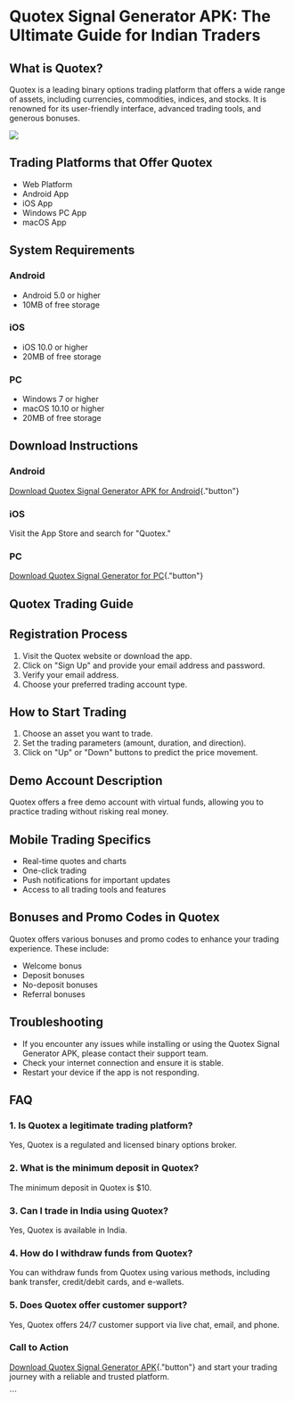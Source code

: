 # Quotex Signal Generator APK: The Ultimate Guide for Indian Traders

## What is Quotex?

Quotex is a leading binary options trading platform that offers a wide
range of assets, including currencies, commodities, indices, and stocks.
It is renowned for its user-friendly interface, advanced trading tools,
and generous bonuses.

[![](https://static.quotex.io/files/4_en/300_250.jpg)](https://traff.sbs/brokerqxlid)

## Trading Platforms that Offer Quotex

-   Web Platform
-   Android App
-   iOS App
-   Windows PC App
-   macOS App

## System Requirements

### Android

-   Android 5.0 or higher
-   10MB of free storage

### iOS

-   iOS 10.0 or higher
-   20MB of free storage

### PC

-   Windows 7 or higher
-   macOS 10.10 or higher
-   20MB of free storage

## Download Instructions

### Android

[Download Quotex Signal Generator APK for
Android](\%22https://traff.sbs/brokerqxlid\%22){."button"}

### iOS

Visit the App Store and search for "Quotex."

### PC

[Download Quotex Signal Generator for
PC](\%22https://traff.sbs/brokerqxlid\%22){."button"}

## Quotex Trading Guide

## Registration Process

1.  Visit the Quotex website or download the app.
2.  Click on "Sign Up" and provide your email address and
    password.
3.  Verify your email address.
4.  Choose your preferred trading account type.

## How to Start Trading

1.  Choose an asset you want to trade.
2.  Set the trading parameters (amount, duration, and direction).
3.  Click on "Up" or "Down" buttons to predict the price
    movement.

## Demo Account Description

Quotex offers a free demo account with virtual funds, allowing you to
practice trading without risking real money.

## Mobile Trading Specifics

-   Real-time quotes and charts
-   One-click trading
-   Push notifications for important updates
-   Access to all trading tools and features

## Bonuses and Promo Codes in Quotex

Quotex offers various bonuses and promo codes to enhance your trading
experience. These include:

-   Welcome bonus
-   Deposit bonuses
-   No-deposit bonuses
-   Referral bonuses

## Troubleshooting

-   If you encounter any issues while installing or using the Quotex
    Signal Generator APK, please contact their support team.
-   Check your internet connection and ensure it is stable.
-   Restart your device if the app is not responding.

## FAQ

### 1. Is Quotex a legitimate trading platform?

Yes, Quotex is a regulated and licensed binary options broker.

### 2. What is the minimum deposit in Quotex?

The minimum deposit in Quotex is \$10.

### 3. Can I trade in India using Quotex?

Yes, Quotex is available in India.

### 4. How do I withdraw funds from Quotex?

You can withdraw funds from Quotex using various methods, including bank
transfer, credit/debit cards, and e-wallets.

### 5. Does Quotex offer customer support?

Yes, Quotex offers 24/7 customer support via live chat, email, and
phone.

### Call to Action

[Download Quotex Signal Generator
APK](\%22https://traff.sbs/brokerqxlid\%22){."button"} and start
your trading journey with a reliable and trusted platform.

\`\`\`

